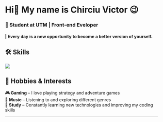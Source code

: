 # Hi👋 My name is Chirciu Victor 😉
### 🌟 Student at UTM | Front-end Eveloper 
#### | **Every day is a new opportunity to become a better version of yourself.**

## **🛠 Skills**
<p align="left">
    <img src="https://skillicons.dev/icons?i=html,css,js," /> 
    <!-- &nbsp;&nbsp;&nbsp;&nbsp;&nbsp;  ///////////////// For future separate--> 
  </a>
</p>


## **🎨 Hobbies & Interests**  

**🎮 Gaming** – I love playing strategy and adventure games  
**🎵 Music** – Listening to and exploring different genres  
**📖 Study** – Constantly learning new technologies and improving my coding skills
  
---